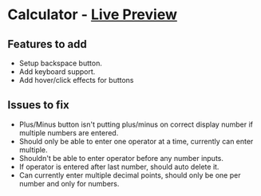 # Calculator - [Live Preview](https://robisonwebdev.github.io/Calculator/)

## Features to add
- Setup backspace button.
- Add keyboard support.
- Add hover/click effects for buttons

## Issues to fix
- Plus/Minus button isn't putting plus/minus on correct display number if multiple numbers are entered.
- Should only be able to enter one operator at a time, currently can enter multiple.
- Shouldn't be able to enter operator before any number inputs.
- If operator is entered after last number, should auto delete it.
- Can currently enter multiple decimal points, should only be one per number and only for numbers.